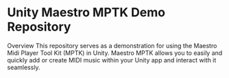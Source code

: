 # Unity Maestro MPTK Demo Repository


Overview
This repository serves as a demonstration for using the Maestro Midi Player Tool Kit (MPTK) in Unity. Maestro MPTK allows you to easily and quickly add or create MIDI music within your Unity app and interact with it seamlessly.
